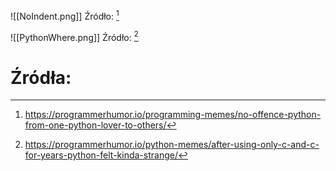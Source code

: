 ![[NoIndent.png]]
Źródło: [^meme1]

![[PythonWhere.png]]
Źródło: [^meme2]
# Źródła:
[^meme1]: https://programmerhumor.io/programming-memes/no-offence-python-from-one-python-lover-to-others/
[^meme2]: https://programmerhumor.io/python-memes/after-using-only-c-and-c-for-years-python-felt-kinda-strange/